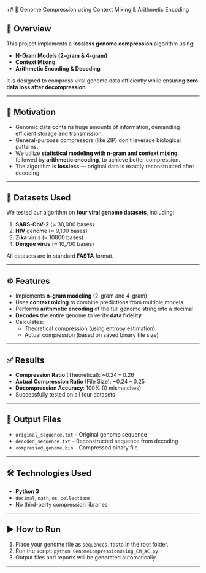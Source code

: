 +# 🧬 Genome Compression using Context Mixing & Arithmetic Encoding

## 📌 Overview
This project implements a **lossless genome compression** algorithm using:

- **N-Gram Models (2-gram & 4-gram)**
- **Context Mixing**
- **Arithmetic Encoding & Decoding**

It is designed to compress viral genome data efficiently while ensuring **zero data loss after decompression**.

---

## 🎯 Motivation

- Genomic data contains huge amounts of information, demanding efficient storage and transmission.
- General-purpose compressors (like ZIP) don't leverage biological patterns.
- We utilize **statistical modeling with n-gram and context mixing**, followed by **arithmetic encoding**, to achieve better compression.
- The algorithm is **lossless** — original data is exactly reconstructed after decoding.

---

## 📂 Datasets Used

We tested our algorithm on **four viral genome datasets**, including:

1. **SARS-CoV-2** (≈ 30,000 bases)
2. **HIV** genome (≈ 9,100 bases)
3. **Zika** virus (≈ 10800 bases)
4. **Dengue virus** (≈ 10,700 bases)

All datasets are in standard **FASTA** format.

---

## ⚙️ Features

- Implements **n-gram modeling** (2-gram and 4-gram)
- Uses **context mixing** to combine predictions from multiple models
- Performs **arithmetic encoding** of the full genome string into a decimal
- **Decodes** the entire genome to verify **data fidelity**
- Calculates:
  - Theoretical compression (using entropy estimation)
  - Actual compression (based on saved binary file size)

---

## ✅ Results

- **Compression Ratio** (Theoretical): ~0.24 – 0.26
- **Actual Compression Ratio** (File Size): ~0.24 – 0.25
- **Decompression Accuracy**: 100% (0 mismatches)
- Successfully tested on all four datasets

---

## 📁 Output Files

- `original_sequence.txt` – Original genome sequence
- `decoded_sequence.txt` – Reconstructed sequence from decoding
- `compressed_genome.bin` – Compressed binary file

---

## 🛠 Technologies Used

- **Python 3**
- `decimal`, `math`, `os`, `collections`
- No third-party compression libraries

---

## ▶️ How to Run

1. Place your genome file as `sequences.fasta` in the root folder.
2. Run the script: `python GenomeCompressionUsing_CM_AC.py`
3. Output files and reports will be generated automatically.

---


